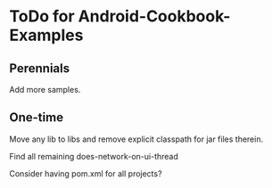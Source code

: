 ToDo for Android-Cookbook-Examples
==================================
Perennials
----------

Add more samples.

One-time
--------

Move any lib to libs and remove explicit classpath for jar files therein.

Find all remaining does-network-on-ui-thread

Consider having pom.xml for all projects?

